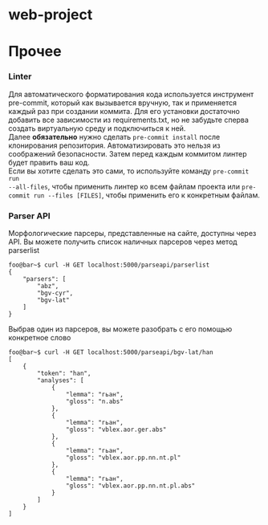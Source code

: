 # web-project

# Прочее
### Linter
Для автоматического форматирования кода используется инструмент pre-commit, который как вызывается вручную, так и применяется каждый раз при создании коммита. Для его установки достаточно добавить все зависимости из requirements.txt, но не забудьте сперва создать виртуальную среду и подключиться к ней.<br>
Далее <b>обязательно</b> нужно сделать <code>pre-commit install</code> после клонирования репозитория. Автоматизировать это нельзя из соображений безопасности.
Затем перед каждым коммитом линтер будет править ваш код.<br>
Если вы хотите сделать это сами, то используйте команду <code>pre-commit run --all-files</code>, чтобы применить линтер ко всем файлам проекта или <code>pre-commit run --files [FILES]</code>, чтобы применить его к конкретным файлам.<br>

### Parser API
Морфологические парсеры, представленные на сайте, доступны через API.
Вы можете получить список наличных парсеров через метод parserlist
```console
foo@bar~$ curl -H GET localhost:5000/parseapi/parserlist
{
    "parsers": [
        "abz",
        "bgv-cyr",
        "bgv-lat"
    ]
}
```
Выбрав один из парсеров, вы можете разобрать с его помощью конкретное слово
```console
foo@bar~$ curl -H GET localhost:5000/parseapi/bgv-lat/han
[
    {
        "token": "han",
        "analyses": [
            {
                "lemma": "гьан",
                "gloss": "n.abs"
            },
            {
                "lemma": "гьан",
                "gloss": "vblex.aor.ger.abs"
            },
            {
                "lemma": "гьан",
                "gloss": "vblex.aor.pp.nn.nt.pl"
            },
            {
                "lemma": "гьан",
                "gloss": "vblex.aor.pp.nn.nt.pl.abs"
            }
        ]
    }
]
```